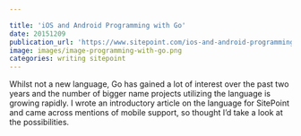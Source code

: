 ```yaml
---

title: 'iOS and Android Programming with Go'
date: 20151209
publication_url: 'https://www.sitepoint.com/ios-and-android-programming-with-go/'
image: images/image-programming-with-go.png
categories: writing sitepoint
---
```


Whilst not a new language, Go has gained a lot of interest over the past two years and the number of bigger name projects utilizing the language is growing rapidly. I wrote an introductory article on the language for SitePoint and came across mentions of mobile support, so thought I’d take a look at the possibilities.

